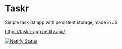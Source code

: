 # Taskr
 Simple task list app with persistent storage, made in JS
 
https://taskrr-app.netlify.app/ 

[![Netlify Status](https://api.netlify.com/api/v1/badges/4a56535e-320e-400d-94de-cae6d8d4c4e6/deploy-status)](https://app.netlify.com/sites/masti/deploys)
